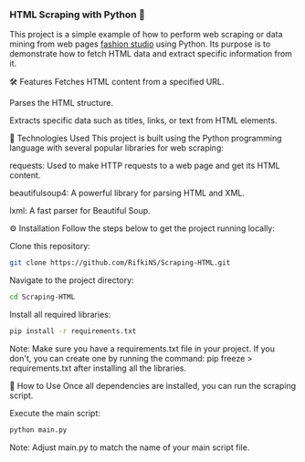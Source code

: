 ### HTML Scraping with Python 🐍 ###
This project is a simple example of how to perform web scraping or data mining from web pages [fashion studio](https://fashion-studio.dicoding.dev) using Python. Its purpose is to demonstrate how to fetch HTML data and extract specific information from it.

🛠️ Features
Fetches HTML content from a specified URL.

Parses the HTML structure.

Extracts specific data such as titles, links, or text from HTML elements.

🚀 Technologies Used
This project is built using the Python programming language with several popular libraries for web scraping:

requests: Used to make HTTP requests to a web page and get its HTML content.

beautifulsoup4: A powerful library for parsing HTML and XML.

lxml: A fast parser for Beautiful Soup.

⚙️ Installation
Follow the steps below to get the project running locally:

Clone this repository:

```Bash
git clone https://github.com/RifkiNS/Scraping-HTML.git
```
Navigate to the project directory:

```Bash
cd Scraping-HTML
```
Install all required libraries:

```Bash
pip install -r requirements.txt
```
Note: Make sure you have a requirements.txt file in your project. If you don't, you can create one by running the command: pip freeze > requirements.txt after installing all the libraries.

📝 How to Use
Once all dependencies are installed, you can run the scraping script.

Execute the main script:
```Bash
python main.py
```
Note: Adjust main.py to match the name of your main script file.

